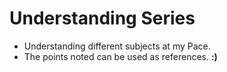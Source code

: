 # Understanding Series
* Understanding different subjects at my Pace.
* The points noted can be used as references.
**:)**
